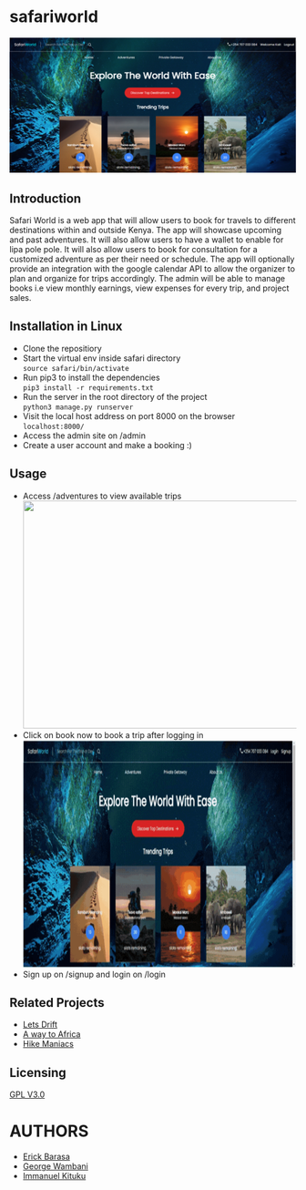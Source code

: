 # safariworld
![safari world home](home_page.png)

## Introduction
Safari World is a web app that will allow users to book for travels to different destinations within and outside Kenya.  The app will showcase upcoming and past adventures. It will also allow users to have a wallet to enable for lipa pole pole. It will also allow users to book for consultation for a customized adventure as per their need or schedule.  The app will optionally provide an integration with the google calendar API to allow the organizer to plan and organize for trips accordingly. The admin will be able to manage books i.e view monthly earnings, view expenses for every trip, and project sales. 

## Installation in Linux
- Clone the repositiory
- Start the virtual env inside safari directory
<br>```source safari/bin/activate```
- Run pip3 to install the dependencies
<br>```pip3 install -r requirements.txt```
- Run the server in the root directory of the project
<br>```python3 manage.py runserver```
- Visit the local host address on port 8000 on the browser
<br>```localhost:8000/```
- Access the admin site on /admin
- Create a user account and make a booking :)
 

## Usage
- Access /adventures to view available trips
<br> <img src="src/images/adventures.gif" width="900" height="400">
- Click on book now to book a trip after logging in
<br> <img src="src/images/booking.gif" width="900" height="400">
- Sign up on /signup and login on /login


## Related Projects
- [Lets Drift](https://letsdrift.co.ke/)
- [A way to Africa](https://www.awaytoafrica.com/)
- [Hike Maniacs](https://hikemaniak.co.ke/)

## Licensing
[GPL V3.0](https://choosealicense.com/licenses/gpl-3.0/)



# AUTHORS
- [Erick Barasa](https://github.com/procode3)
- [George Wambani](https://github.com/wambani01)
- [Immanuel Kituku](https://github.com/manuel254)
